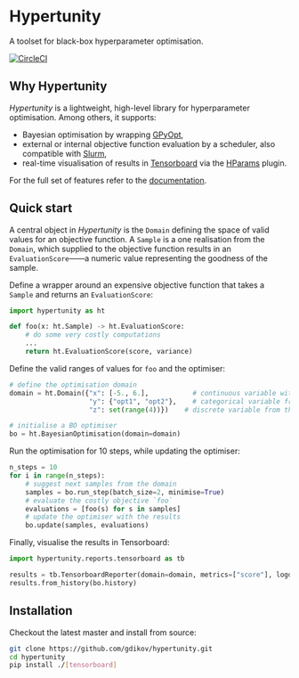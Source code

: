 # Hypertunity
A toolset for black-box hyperparameter optimisation.

[![CircleCI](https://circleci.com/gh/gdikov/hypertunity/tree/master.svg?style=svg&circle-token=1e875efacfef7d74c4ae07321d6be6d8482a13b1)](https://circleci.com/gh/gdikov/hypertunity/tree/master)

## Why Hypertunity

_Hypertunity_ is a lightweight, high-level library for hyperparameter optimisation. 
Among others, it supports:
 * Bayesian optimisation by wrapping [GPyOpt](http://sheffieldml.github.io/GPyOpt/),
 * external or internal objective function evaluation by a scheduler, also compatible with [Slurm](https://slurm.schedmd.com),
 * real-time visualisation of results in [Tensorboard](https://www.tensorflow.org/tensorboard) 
 via the [HParams](https://www.tensorflow.org/tensorboard/r2/hyperparameter_tuning_with_hparams) plugin.

For the full set of features refer to the [documentation](tbd).

## Quick start

A central object in _Hypertunity_ is the `Domain` defining the space of valid values for an objective function.
A `Sample` is a one realisation from the `Domain`, which supplied to the objective function results in an
`EvaluationScore`——a numeric value representing the goodness of the sample.

Define a wrapper around an expensive objective function that takes a `Sample` and returns an `EvaluationScore`:
```python
import hypertunity as ht

def foo(x: ht.Sample) -> ht.EvaluationScore:
    # do some very costly computations
    ...
    return ht.EvaluationScore(score, variance)
```
Define the valid ranges of values for `foo` and the optimiser:

```python
# define the optimisation domain
domain = ht.Domain({"x": [-5., 6.],           # continuous variable within the interval [-5., 6.]
                    "y": {"opt1", "opt2"},    # categorical variable from the set {"opt1", "opt2"}
                    "z": set(range(4))})    # discrete variable from the set {0, 1, 2, 3}

# initialise a BO optimiser
bo = ht.BayesianOptimisation(domain=domain)
```

Run the optimisation for 10 steps, while updating the optimiser:

```python
n_steps = 10
for i in range(n_steps):
    # suggest next samples from the domain
    samples = bo.run_step(batch_size=2, minimise=True)
    # evaluate the costly objective `foo`
    evaluations = [foo(s) for s in samples]
    # update the optimiser with the results
    bo.update(samples, evaluations)
```

Finally, visualise the results in Tensorboard: 

```python
import hypertunity.reports.tensorboard as tb

results = tb.TensorboardReporter(domain=domain, metrics=["score"], logdir="path/to/logdir")
results.from_history(bo.history)
```

## Installation

Checkout the latest master and install from source:
```bash
git clone https://github.com/gdikov/hypertunity.git
cd hypertunity
pip install ./[tensorboard]
```
